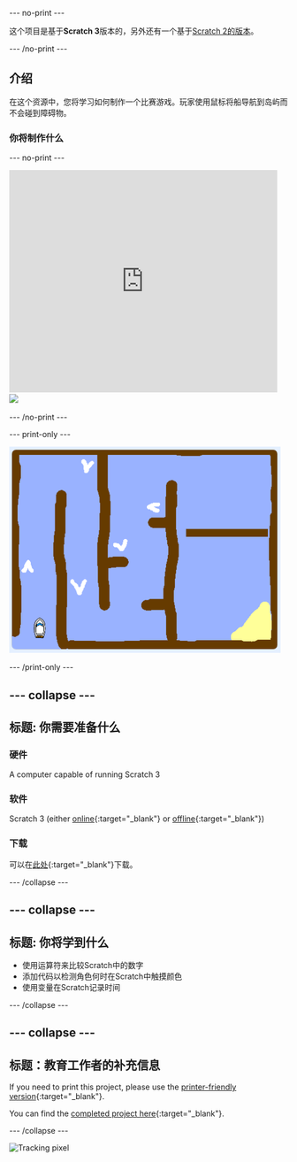 \--- no-print \---

这个项目是基于**Scratch 3**版本的，另外还有一个基于[Scratch 2的版本](https://projects.raspberrypi.org/en/projects/boat-race-scratch2)。

\--- /no-print \---

## 介绍

在这个资源中，您将学习如何制作一个比赛游戏。玩家使用鼠标将船导航到岛屿而不会碰到障碍物。

### 你将制作什么

\--- no-print \---

<div class="scratch-preview">
  <iframe allowtransparency="true" width="485" height="402" src="https://scratch.mit.edu/projects/embed/276662533/?autostart=false" frameborder="0" scrolling="no"></iframe>
  <img src="images / boat_race_demo.png">
</div>

\--- /no-print \---

\--- print-only \---

![boat race demo](images/boat_race_demo.png)

\--- /print-only \---

## \--- collapse \---

## 标题: 你需要准备什么

### 硬件

A computer capable of running Scratch 3

### 软件

Scratch 3 (either [online](https://rpf.io/scratchon){:target="_blank"} or [offline](https://rpf.io/scratchoff){:target="_blank"})

### 下载

可以在[此处](http://rpf.io/p/en/boat-race-go){:target="_blank"}下载。

\--- /collapse \---

## \--- collapse \---

## 标题: 你将学到什么

- 使用运算符来比较Scratch中的数字
- 添加代码以检测角色何时在Scratch中触摸颜色
- 使用变量在Scratch记录时间

\--- /collapse \---

## \--- collapse \---

## 标题：教育工作者的补充信息

If you need to print this project, please use the [printer-friendly version](https://projects.raspberrypi.org/en/projects/boat-race/print){:target="_blank"}.

You can find the [completed project here](http://rpf.io/p/en/boat-race-get){:target="_blank"}.

\--- /collapse \---

![Tracking pixel](https://code.org/api/hour/begin_codeclub_boatrace.png)